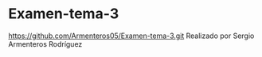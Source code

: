 # Examen-tema-3
https://github.com/Armenteros05/Examen-tema-3.git
Realizado por Sergio Armenteros Rodríguez
